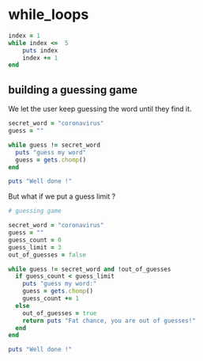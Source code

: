 # while_loops

```ruby
index = 1
while index <=  5
    puts index
    index += 1
end
```

## building a guessing game

We let the user keep guessing the word until they find it.

```ruby
secret_word = "coronavirus"
guess = ""

while guess != secret_word
  puts "guess my word"
  guess = gets.chomp()
end

puts "Well done !"
```

But what if we put a guess limit ?

```ruby
# guessing game

secret_word = "coronavirus"
guess = ""
guess_count = 0
guess_limit = 3
out_of_guesses = false

while guess != secret_word and !out_of_guesses
  if guess_count < guess_limit
    puts "guess my word:"
    guess = gets.chomp()
    guess_count += 1
  else
    out_of_guesses = true
    return puts "Fat chance, you are out of guesses!"
  end
end

puts "Well done !"
```
